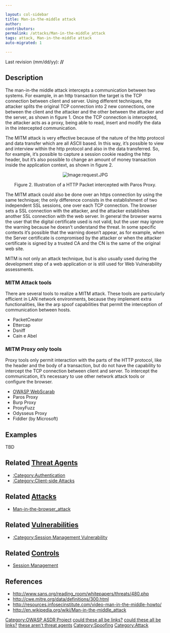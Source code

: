 ```yaml
---

layout: col-sidebar
title: Man-in-the-middle attack
author: 
contributors: 
permalink: /attacks/Man-in-the-middle_attack
tags: attack, Man-in-the-middle attack
auto-migrated: 1

---
```




Last revision (mm/dd/yy): **//**

## Description

The man-in-the middle attack intercepts a communication between two
systems. For example, in an http transaction the target is the TCP
connection between client and server. Using different techniques, the
attacker splits the original TCP connection into 2 new connections, one
between the client and the attacker and the other between the attacker
and the server, as shown in figure 1. Once the TCP connection is
intercepted, the attacker acts as a proxy, being able to read, insert
and modify the data in the intercepted communication.

The MITM attack is very effective because of the nature of the http
protocol and data transfer which are all ASCII based. In this way, it’s
possible to view and interview within the http protocol and also in the
data transferred. So, for example, it’s possible to capture a session
cookie reading the http header, but it’s also possible to change an
amount of money transaction inside the application context, as shown in
figure 2.

<center>

![Image:request.JPG](request.JPG "Image:request.JPG")

Figure 2. Illustration of a HTTP Packet intercepted with Paros Proxy.

</center>

The MITM attack could also be done over an https connection by using the
same technique; the only difference consists in the establishment of two
independent SSL sessions, one over each TCP connection. The browser sets
a SSL connection with the attacker, and the attacker establishes another
SSL connection with the web server. In general the browser warns the
user that the digital certificate used is not valid, but the user may
ignore the warning because he doesn’t understand the threat. In some
specific contexts it’s possible that the warning doesn’t appear, as for
example, when the Server certificate is compromised by the attacker or
when the attacker certificate is signed by a trusted CA and the CN is
the same of the original web site.

MITM is not only an attack technique, but is also usually used during
the development step of a web application or is still used for Web
Vulnerability assessments.

### MITM Attack tools

There are several tools to realize a MITM attack. These tools are
particularly efficient in LAN network environments, because they
implement extra functionalities, like the arp spoof capabilities that
permit the interception of communication between hosts.

  - PacketCreator
  - Ettercap
  - Dsniff
  - Cain e Abel

### MITM Proxy only tools

Proxy tools only permit interaction with the parts of the HTTP
protocol, like the header and the body of a transaction, but do not have
the capability to intercept the TCP connection between client and
server. To intercept the communication, it’s necessary to use other
network attack tools or configure the browser.

  - [OWASP WebScarab](OWASP_WebScarab "wikilink")
  - Paros Proxy
  - Burp Proxy
  - ProxyFuzz
  - Odysseus Proxy
  - Fiddler (by Microsoft)

## Examples

TBD

## Related [Threat Agents](Threat_Agents "wikilink")

  - [:Category:Authentication](:Category:Authentication "wikilink")
  - [:Category:Client-side
    Attacks](:Category:Client-side_Attacks "wikilink")

## Related [Attacks](Attacks "wikilink")

  - [Man-in-the-browser_attack](Man-in-the-browser_attack "wikilink")

## Related [Vulnerabilities](Vulnerabilities "wikilink")

  - [:Category:Session Management
    Vulnerability](:Category:Session_Management_Vulnerability "wikilink")

## Related [Controls](Controls "wikilink")

  - [Session Management](Session_Management "wikilink")

## References

  - <http://www.sans.org/reading_room/whitepapers/threats/480.php>
  - <http://cwe.mitre.org/data/definitions/300.html>
  - <http://resources.infosecinstitute.com/video-man-in-the-middle-howto/>
  - <http://en.wikipedia.org/wiki/Man-in-the-middle_attack>

[Category:OWASP ASDR Project](Category:OWASP_ASDR_Project "wikilink")
[could these all be links?](Category:FIXME "wikilink") [could these all
be links?](Category:FIXME "wikilink") [these aren't threat
agents](Category:FIXME "wikilink")
[Category:Spoofing](Category:Spoofing "wikilink")
[Category:Attack](Category:Attack "wikilink")
